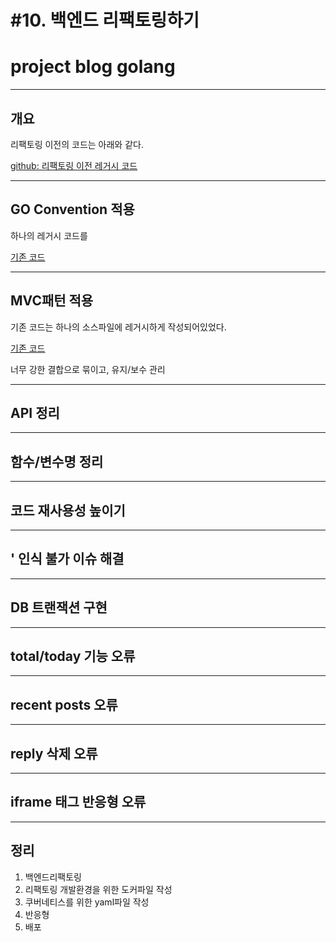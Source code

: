 # #10. 백엔드 리팩토링하기
# project blog golang

---

## 개요

리팩토링 이전의 코드는 아래와 같다.

[github: 리팩토링 이전 레거시 코드](https://github.com/choigonyok/blog-project/blob/0c2a248ad7b5ba027516afe034e8c77e60b541f6/src/main.go)

---

## GO Convention 적용

하나의 레거시 코드를 

[기존 코드](https://github.com/choigonyok/blog-project/blob/0c2a248ad7b5ba027516afe034e8c77e60b541f6/src/main.go)

---

## MVC패턴 적용

기존 코드는 하나의 소스파일에 레거시하게 작성되어있었다.

[기존 코드](https://github.com/choigonyok/blog-project/blob/0c2a248ad7b5ba027516afe034e8c77e60b541f6/src/main.go)

너무 강한 결합으로 묶이고, 유지/보수 관리

---

## API 정리

---

## 함수/변수명 정리

---

## 코드 재사용성 높이기

---

## ' 인식 불가 이슈 해결

---

## DB 트랜잭션 구현

---

## total/today 기능 오류

---

## recent posts 오류

---

## reply 삭제 오류

---

## iframe 태그 반응형 오류

---

## 정리




1. 백엔드리팩토링
2. 리팩토링 개발환경을 위한 도커파일 작성
3. 쿠버네티스를 위한 yaml파일 작성
4. 반응형
5. 배포